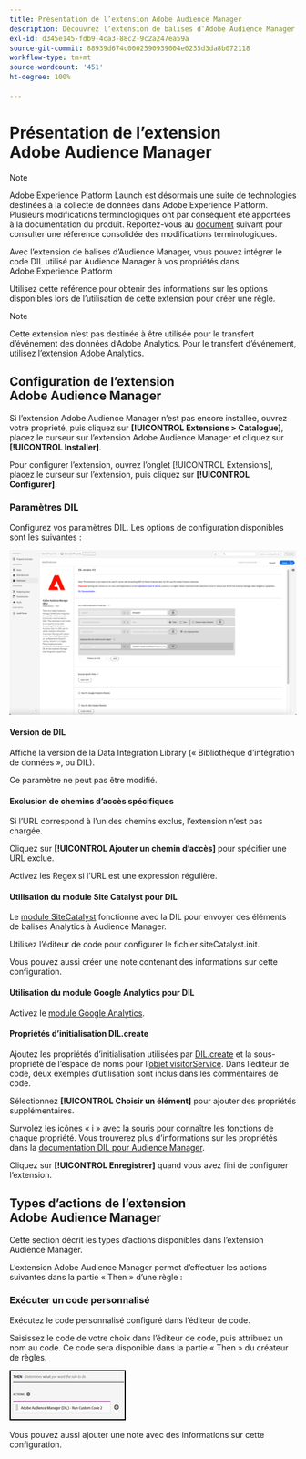 ```yaml
---
title: Présentation de l’extension Adobe Audience Manager
description: Découvrez lʼextension de balises d’Adobe Audience Manager dans Adobe Experience Platform.
exl-id: d345e145-fdb9-4ca3-88c2-9c2a247ea59a
source-git-commit: 88939d674c0002590939004e0235d3da8b072118
workflow-type: tm+mt
source-wordcount: '451'
ht-degree: 100%

---
```


# Présentation de l’extension Adobe Audience Manager

>[!NOTE]
>
>Adobe Experience Platform Launch est désormais une suite de technologies destinées à la collecte de données dans Adobe Experience Platform. Plusieurs modifications terminologiques ont par conséquent été apportées à la documentation du produit. Reportez-vous au [document](../../../term-updates.md) suivant pour consulter une référence consolidée des modifications terminologiques.

Avec l’extension de balises d’Audience Manager, vous pouvez intégrer le code DIL utilisé par Audience Manager à vos propriétés dans Adobe Experience Platform 

Utilisez cette référence pour obtenir des informations sur les options disponibles lors de l’utilisation de cette extension pour créer une règle.

>[!NOTE]
>
>Cette extension n’est pas destinée à être utilisée pour le transfert d’événement des données d’Adobe Analytics. Pour le transfert d’événement, utilisez [l’extension Adobe Analytics](../analytics/overview.md).

## Configuration de l’extension Adobe Audience Manager

Si l’extension Adobe Audience Manager n’est pas encore installée, ouvrez votre propriété, puis cliquez sur **[!UICONTROL Extensions > Catalogue]**, placez le curseur sur l’extension Adobe Audience Manager et cliquez sur **[!UICONTROL Installer]**.

Pour configurer l’extension, ouvrez l’onglet [!UICONTROL Extensions], placez le curseur sur l’extension, puis cliquez sur **[!UICONTROL Configurer]**.

### Paramètres DIL

Configurez vos paramètres DIL. Les options de configuration disponibles sont les suivantes :

![](../../../images/ext-aam-config.png)

#### Version de DIL

Affiche la version de la Data Integration Library (« Bibliothèque d’intégration de données », ou DIL).

Ce paramètre ne peut pas être modifié.

#### Exclusion de chemins d’accès spécifiques

Si l’URL correspond à l’un des chemins exclus, l’extension n’est pas chargée.

Cliquez sur **[!UICONTROL Ajouter un chemin d’accès]** pour spécifier une URL exclue.

Activez les Regex si l’URL est une expression régulière.

#### Utilisation du module Site Catalyst pour DIL

Le [module SiteCatalyst](https://experiencecloud.adobe.com/resources/help/fr_FR/aam/r_dil_sc_init.html) fonctionne avec la DIL pour envoyer des éléments de balises Analytics à Audience Manager.

Utilisez l’éditeur de code pour configurer le fichier siteCatalyst.init.

Vous pouvez aussi créer une note contenant des informations sur cette configuration.

#### Utilisation du module Google Analytics pour DIL

Activez le [module Google Analytics](https://experiencecloud.adobe.com/resources/help/fr_FR/aam/dil-google-universal-analytics.html).

#### Propriétés d’initialisation DIL.create

Ajoutez les propriétés d’initialisation utilisées par [DIL.create](https://experiencecloud.adobe.com/resources/help/fr_FR/aam/r_dil_create.html) et la sous-propriété de l’espace de noms pour l’[objet visitorService](https://experiencecloud.adobe.com/resources/help/fr_FR/aam/r_dil_visitor_service.html). Dans l’éditeur de code, deux exemples d’utilisation sont inclus dans les commentaires de code.

Sélectionnez **[!UICONTROL Choisir un élément]** pour ajouter des propriétés supplémentaires.

Survolez les icônes « i » avec la souris pour connaître les fonctions de chaque propriété. Vous trouverez plus d’informations sur les propriétés dans la [documentation DIL pour Audience Manager](https://experiencecloud.adobe.com/resources/help/fr_FR/aam/r_dil_create.html).

Cliquez sur **[!UICONTROL Enregistrer]** quand vous avez fini de configurer l’extension.

## Types d’actions de l’extension Adobe Audience Manager

Cette section décrit les types d’actions disponibles dans l’extension Audience Manager.

L’extension Adobe Audience Manager permet d’effectuer les actions suivantes dans la partie « Then » d’une règle :

### Exécuter un code personnalisé

Exécutez le code personnalisé configuré dans l’éditeur de code.

Saisissez le code de votre choix dans l’éditeur de code, puis attribuez un nom au code. Ce code sera disponible dans la partie « Then » du créateur de règles.

![](../../../images/ext-aam-then.png)

Vous pouvez aussi ajouter une note avec des informations sur cette configuration.
